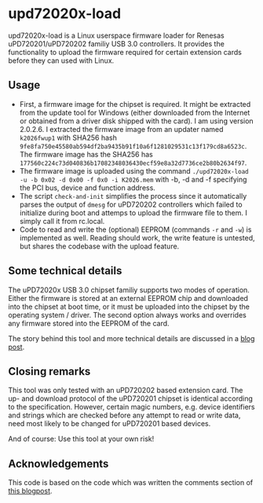 # upd72020x-load

upd72020x-load is a Linux userspace firmware loader for Renesas uPD720201/uPD720202 familiy USB 3.0 controllers. 
It provides the functionality to upload the firmware required for certain extension cards before they can used with Linux.

## Usage

 * First, a firmware image for the chipset is required.
   It might be extracted from the update tool for Windows (either downloaded from the Internet or obtained from a driver disk shipped with the card).
   I am using version 2.0.2.6. I extracted the firmware image from an updater named `k2026fwup1` with SHA256 hash `9fe8fa750e45580ab594df2ba9435b91f10a6f1281029531c13f179cd8a6523c`. The firmware image has the SHA256 has `177560c224c73d040836b17082348036430ecf59e8a32d7736ce2b80b2634f97`.
 * The firmware image is uploaded using the command `./upd72020x-load -u -b 0x02 -d 0x00 -f 0x0 -i K2026.mem` with -b, -d and -f specifying the PCI bus, device and function address.
 * The script `check-and-init` simplifies the process since it automatically parses the output of `dmesg` for uPD720202 controllers which failed to initialize during boot and attemps to upload the firmware file to them.
   I simply call it from rc.local.
 * Code to read and write the (optional) EEPROM (commands `-r` and `-w`) is implemented as well.
   Reading should work, the write feature is untested, but shares the codebase with the upload feature.

## Some technical details

The uPD72020x USB 3.0 chipset familiy supports two modes of operation.
Either the firmware is stored at an external EEPROM chip and downloaded into the chipset at boot time, or it must be uploaded into the chipset by the operating system / driver.
The second option always works and overrides any firmware stored into the EEPROM of the card.

The story behind this tool and more technical details are discussed in a [blog post](https://mjott.de/blog/881-renesas-usb-3-0-controllers-vs-linux/).

## Closing remarks

This tool was only tested with an uPD720202 based extension card. 
The up- and download protocol of the uPD720201 chipset is identical according to the specification.
However, certain magic numbers, e.g. device identifiers and strings which are checked before any attempt to read or write data, need most likely to be changed for uPD720201 based devices.

And of course: Use this tool at your own risk!

## Acknowledgements

This code is based on the code which was written the comments section of [this blogpost](http://billauer.co.il/blog/2015/11/renesas-rom-setpci/).

